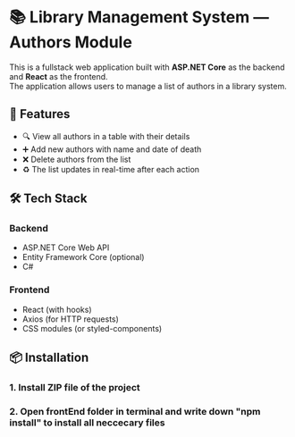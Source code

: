 # 📚 Library Management System — Authors Module

This is a fullstack web application built with **ASP.NET Core** as the backend and **React** as the frontend.  
The application allows users to manage a list of authors in a library system.

## 🚀 Features

- 🔍 View all authors in a table with their details
- ➕ Add new authors with name and date of death
- ❌ Delete authors from the list
- ♻️ The list updates in real-time after each action

## 🛠 Tech Stack

### Backend
- ASP.NET Core Web API
- Entity Framework Core (optional)
- C#

### Frontend
- React (with hooks)
- Axios (for HTTP requests)
- CSS modules (or styled-components)

## 📦 Installation

### 1. Install ZIP file of the project 
### 2. Open frontEnd folder in terminal and write down "npm install" to install all neccecary files
